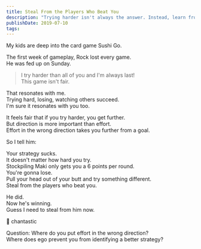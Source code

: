 ```yaml
---
title: Steal From the Players Who Beat You
description: "Trying harder isn't always the answer. Instead, learn from those who succeed, adopt their strategies, and change your direction. What's holding you back?"
publishDate: 2019-07-10
tags:
---
```


My kids are deep into the card game Sushi Go.

The first week of gameplay, Rock lost every game.  
He was fed up on Sunday.

> I try harder than all of you and I'm always last!  
> This game isn't fair.

That resonates with me.  
Trying hard, losing, watching others succeed.  
I'm sure it resonates with you too.

It feels fair that if you try harder, you get further.  
But direction is more important than effort.  
Effort in the wrong direction takes you further from a goal.

So I tell him:

Your strategy sucks.  
It doesn't matter how hard you try.  
Stockpiling Maki only gets you a 6 points per round.  
You're gonna lose.  
Pull your head out of your butt and try something different.  
Steal from the players who beat you.

He did.  
Now he's winning.  
Guess I need to steal from him now.

🍣 chantastic

Question:
Where do you put effort in the wrong direction?  
Where does ego prevent you from identifying a better strategy?
